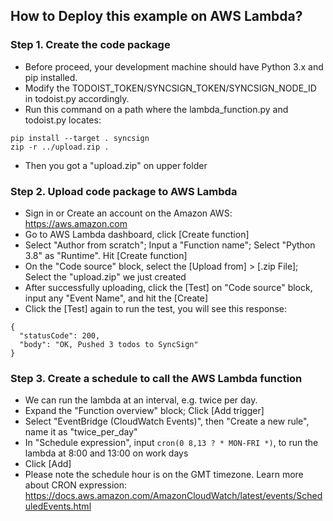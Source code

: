 
## How to Deploy this example on AWS Lambda?

### Step 1. Create the code package

- Before proceed, your development machine should have Python 3.x and pip installed.
- Modify the TODOIST_TOKEN/SYNCSIGN_TOKEN/SYNCSIGN_NODE_ID in todoist.py accordingly.
- Run this command on a path where the lambda_function.py and todoist.py locates:

```
pip install --target . syncsign
zip -r ../upload.zip .
```
- Then you got a "upload.zip" on upper folder

### Step 2. Upload code package to AWS Lambda

- Sign in or Create an account on the Amazon AWS: https://aws.amazon.com
- Go to AWS Lambda dashboard, click [Create function]
- Select "Author from scratch"; Input a "Function name"; Select "Python 3.8" as "Runtime". Hit [Create function]
- On the "Code source" block, select the [Upload from] > [.zip File]; Select the "upload.zip" we just created
- After successfully uploading, click the [Test] on "Code source" block, input any "Event Name", and hit the [Create]
- Click the [Test] again to run the test, you will see this response:

```
{
  "statusCode": 200,
  "body": "OK, Pushed 3 todos to SyncSign"
}
```

### Step 3. Create a schedule to call the AWS Lambda function

- We can run the lambda at an interval, e.g. twice per day.
- Expand the "Function overview" block; Click [Add trigger]
- Select "EventBridge (CloudWatch Events)", then "Create a new rule", name it as "twice_per_day"
- In "Schedule expression", input `cron(0 8,13 ? * MON-FRI *)`, to run the lambda at 8:00 and 13:00 on work days
- Click [Add]
- Please note the schedule hour is on the GMT timezone. Learn more about CRON expression: https://docs.aws.amazon.com/AmazonCloudWatch/latest/events/ScheduledEvents.html
